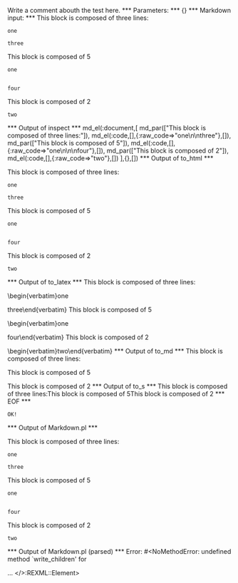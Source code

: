 Write a comment abouth the test here.
*** Parameters: ***
{}
*** Markdown input: ***
This block is composed of three lines:

	one
	
	three

This block is composed of 5

	
	one
	
	
	four
	

This block is composed of 2

	 
	two



*** Output of inspect ***
md_el(:document,[
	md_par(["This block is composed of three lines:"]),
	md_el(:code,[],{:raw_code=>"one\n\nthree"},[]),
	md_par(["This block is composed of 5"]),
	md_el(:code,[],{:raw_code=>"one\n\n\nfour"},[]),
	md_par(["This block is composed of 2"]),
	md_el(:code,[],{:raw_code=>"two"},[])
],{},[])
*** Output of to_html ***
<p>This block is composed of three lines:</p>

<pre><code>one

three</code></pre>

<p>This block is composed of 5</p>

<pre><code>one


four</code></pre>

<p>This block is composed of 2</p>

<pre><code>two</code></pre>
*** Output of to_latex ***
This block is composed of three lines:

\begin{verbatim}one

three\end{verbatim}
This block is composed of 5

\begin{verbatim}one


four\end{verbatim}
This block is composed of 2

\begin{verbatim}two\end{verbatim}
*** Output of to_md ***
This block is composed of three lines:

This block is composed of 5

This block is composed of 2
*** Output of to_s ***
This block is composed of three lines:This block is composed of 5This block is composed of 2
*** EOF ***



	OK!



*** Output of Markdown.pl ***
<p>This block is composed of three lines:</p>

<pre><code>one

three
</code></pre>

<p>This block is composed of 5</p>

<pre><code>one


four
</code></pre>

<p>This block is composed of 2</p>

<pre><code>two
</code></pre>

*** Output of Markdown.pl (parsed) ***
Error: #<NoMethodError: undefined method `write_children' for <div> ... </>:REXML::Element>
